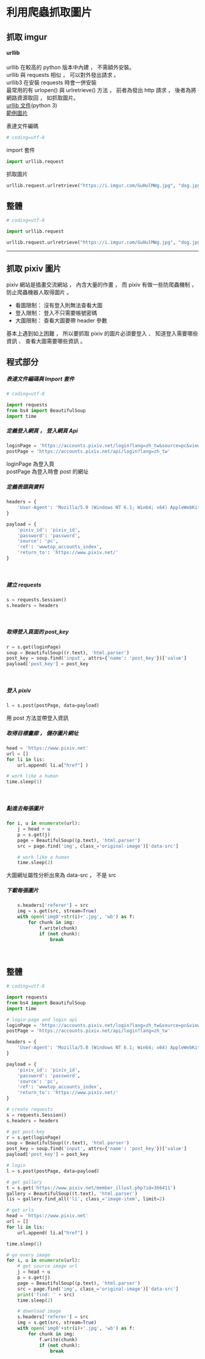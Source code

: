 # 利用爬蟲抓取圖片

## 抓取 imgur

#### urllib

urllib 在較高的 python 版本中內建 ， 不需額外安裝。
<br>
urllib 與 requests 相似 ， 可以對外發出請求 。
<br>
urllib3 在安裝 requests 時會一併安裝
<br>
最常用的有 urlopen() 與 urlretrieve() 方法 ， 前者為發出 http 請求 ， 後者為將網路資源取回 ， 如抓取圖片。
<br>
[urllib 文件](https://docs.python.org/3/library/urllib.html)(python 3)
<br>
[範例圖片](https://i.imgur.com/GuHulMWg.jpg)


表達文件編碼
```python
# coding=utf-8
```

import 套件
```python
import urllib.request
```

抓取圖片
```python
urllib.request.urlretrieve("https://i.imgur.com/GuHulMWg.jpg", "dog.jpg")
```

## 整體

```python
# coding=utf-8

import urllib.request

urllib.request.urlretrieve("https://i.imgur.com/GuHulMWg.jpg", "dog.jpg")
```

<hr>

## 抓取 pixiv 圖片

pixiv 網站是插畫交流網站 ， 內含大量的作畫 ， 而 pixiv 有做一些防爬蟲機制 ， 防止爬蟲機器人取得圖片 。

- 看圖限制： 沒有登入則無法查看大圖
- 登入限制： 登入不只需要帳號密碼
- 大圖限制： 查看大圖要帶 header 參數

基本上遇到如上困難 ， 所以要抓取 pixiv 的圖片必須要登入 、 知道登入需要哪些資訊 、 查看大圖需要哪些資訊 。

## 程式部分

##### 表達文件編碼與 Import 套件

```python
# coding=utf-8

import requests
from bs4 import BeautifulSoup
import time
```

##### 定義登入網頁 ， 登入網頁 Api

```python
loginPage = 'https://accounts.pixiv.net/login?lang=zh_tw&source=pc&view_type=page&ref=wwwtop_accounts_index'
postPage = 'https://accounts.pixiv.net/api/login?lang=zh_tw'
```
loginPage 為登入頁
<br>
postPage 為登入時會 post 的網址
<br>

##### 定義表頭與資料

```python
headers = {
    'User-Agent': 'Mozilla/5.0 (Windows NT 6.1; Win64; x64) AppleWebKit/537.36 (KHTML, like Gecko) Chrome/65.0.3325.162 Safari/537.36'
}

payload = {
    'pixiv_id': 'pixiv_id',
    'password': 'password',
    'source': 'pc',
    'ref': 'wwwtop_accounts_index',
    'return_to': 'https://www.pixiv.net/'
}
```
<br>

##### 建立 requests

```python
s = requests.Session()
s.headers = headers
```
<br>

##### 取得登入頁面的 post_key

```python
r = s.get(loginPage)
soup = BeautifulSoup((r.text), 'html.parser')
post_key = soup.find('input', attrs={'name': 'post_key'})['value']
payload['post_key'] = post_key
```
<br>

##### 登入 pixiv

```python
l = s.post(postPage, data=payload)
```
用 post 方法並帶登入資訊
<br>

##### 取得目標畫廊 ， 儲存圖片網址

```python
head = 'https://www.pixiv.net'
url = []
for li in lis:
    url.append( li.a["href"] )

# work like a human
time.sleep(1)
```
<br>

##### 點進去每張圖片

```python
for i, u in enumerate(url):
    j = head + u
    p = s.get(j)
    page = BeautifulSoup((p.text), 'html.parser')
    src = page.find('img', class_='original-image')['data-src']

    # work like a human
    time.sleep(2)
```
大圖網址屬性分析出來為 data-src ， 不是 src
<br>

##### 下載每張圖片

```python
    s.headers['referer'] = src
    img = s.get(src, stream=True)
    with open('img0'+str(i)+'.jpg', 'wb') as f:
        for chunk in img:
            f.write(chunk)
            if (not chunk):
                break
```
<br>

## 整體

```python
# coding=utf-8

import requests
from bs4 import BeautifulSoup
import time

# login-page and login api
loginPage = 'https://accounts.pixiv.net/login?lang=zh_tw&source=pc&view_type=page&ref=wwwtop_accounts_index'
postPage = 'https://accounts.pixiv.net/api/login?lang=zh_tw'

headers = {
    'User-Agent': 'Mozilla/5.0 (Windows NT 6.1; Win64; x64) AppleWebKit/537.36 (KHTML, like Gecko) Chrome/65.0.3325.162 Safari/537.36'
}

payload = {
    'pixiv_id': 'pixiv_id',
    'password': 'password',
    'source': 'pc',
    'ref': 'wwwtop_accounts_index',
    'return_to': 'https://www.pixiv.net/'
}

# create requests
s = requests.Session()
s.headers = headers

# get post-key
r = s.get(loginPage)
soup = BeautifulSoup((r.text), 'html.parser')
post_key = soup.find('input', attrs={'name': 'post_key'})['value']
payload['post_key'] = post_key

# login
l = s.post(postPage, data=payload)

# get gallery
t = s.get('https://www.pixiv.net/member_illust.php?id=366411')
gallery = BeautifulSoup((t.text), 'html.parser')
lis = gallery.find_all('li', class_='image-item', limit=2)

# get urls
head = 'https://www.pixiv.net'
url = []
for li in lis:
    url.append( li.a["href"] )

time.sleep(1)

# go every image
for i, u in enumerate(url):
    # get source image url
    j = head + u
    p = s.get(j)
    page = BeautifulSoup((p.text), 'html.parser')
    src = page.find('img', class_='original-image')['data-src']
    print('find: ' + src)
    time.sleep(2)

    # download image
    s.headers['referer'] = src
    img = s.get(src, stream=True)
    with open('img0'+str(i)+'.jpg', 'wb') as f:
        for chunk in img:
            f.write(chunk)
            if (not chunk):
                break
```